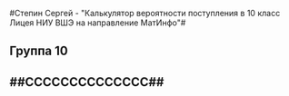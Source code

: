 #Степин Сергей - "Калькулятор вероятности поступления в 10 класс Лицея НИУ ВШЭ на направление МатИнфо"#
<h2>Группа 10<h2>
##CCCCCCCCCCCCCC##
